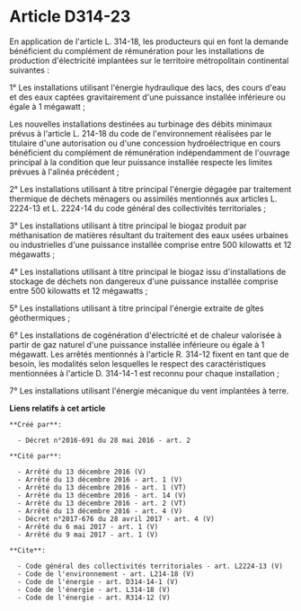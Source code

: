 # Article D314-23

En application de l'article L. 314-18, les producteurs qui en font la demande bénéficient du complément de rémunération pour
les installations de production d'électricité implantées sur le territoire métropolitain continental suivantes : 

1° Les installations utilisant l'énergie hydraulique des lacs, des cours d'eau et des eaux captées gravitairement d'une
puissance installée inférieure ou égale à 1 mégawatt ; 

Les nouvelles installations destinées au turbinage des débits minimaux prévus à l'article L. 214-18 du code de
l'environnement réalisées par le titulaire d'une autorisation ou d'une concession hydroélectrique en cours bénéficient du
complément de rémunération indépendamment de l'ouvrage principal à la condition que leur puissance installée respecte les
limites prévues à l'alinéa précédent ; 

2° Les installations utilisant à titre principal l'énergie dégagée par traitement thermique de déchets ménagers ou assimilés
mentionnés aux articles L. 2224-13 et L. 2224-14 du code général des collectivités territoriales ; 

3° Les installations utilisant à titre principal le biogaz produit par méthanisation de matières résultant du traitement des
eaux usées urbaines ou industrielles d'une puissance installée comprise entre 500 kilowatts et 12 mégawatts ; 

4° Les installations utilisant à titre principal le biogaz issu d'installations de stockage de déchets non dangereux d'une
puissance installée comprise entre 500 kilowatts et 12 mégawatts ; 

5° Les installations utilisant à titre principal l'énergie extraite de gîtes géothermiques ; 

6° Les installations de cogénération d'électricité et de chaleur valorisée à partir de gaz naturel d'une puissance installée
inférieure ou égale à 1 mégawatt. Les arrêtés mentionnés à l'article R. 314-12 fixent en tant que de besoin, les modalités
selon lesquelles le respect des caractéristiques mentionnées à l'article D. 314-14-1 est reconnu pour chaque installation ; 

7° Les installations utilisant l'énergie mécanique du vent implantées à terre.

**Liens relatifs à cet article**

	**Créé par**:

	  - Décret n°2016-691 du 28 mai 2016 - art. 2

	**Cité par**:

	  - Arrêté du 13 décembre 2016 (V)
	  - Arrêté du 13 décembre 2016 - art. 1 (V)
	  - Arrêté du 13 décembre 2016 - art. 1 (VT)
	  - Arrêté du 13 décembre 2016 - art. 14 (V)
	  - Arrêté du 13 décembre 2016 - art. 2 (VT)
	  - Arrêté du 13 décembre 2016 - art. 4 (V)
	  - Décret n°2017-676 du 28 avril 2017 - art. 4 (V)
	  - Arrêté du 6 mai 2017 - art. 1 (V)
	  - Arrêté du 9 mai 2017 - art. 1 (V)

	**Cite**:

	  - Code général des collectivités territoriales - art. L2224-13 (V)
	  - Code de l'environnement - art. L214-18 (V)
	  - Code de l'énergie - art. D314-14-1 (V)
	  - Code de l'énergie - art. L314-18 (V)
	  - Code de l'énergie - art. R314-12 (V)
